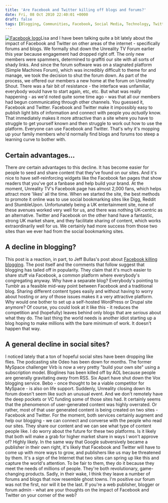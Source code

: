 ```yaml
---
title: 'Are Facebook and Twitter killing off blogs and forums?'
date: Fri, 08 Oct 2010 22:40:01 +0000
draft: false
tags: [Blogging, Communities, Facebook, Social Media, Technology, Twitter]
---
```


[![Facebook logo](http://gerard.interwebworld.co.uk/files/2010/10/facebook-logo.jpg)](http://gerard.interwebworld.co.uk/files/2010/10/facebook-logo.jpg)Lisa and I have been talking quite a bit lately about the impact of Facebook and Twitter on other areas of the internet - specifically forums and blogs. We formally shut down the Unreality TV Forum earlier this year because engagement had dropped right off. The only new members were spammers, determined to graffiti our site with all sorts of shady links. And since the forum software was on a stagnated platform (Simple Machines Forum), which was incredibly difficult to theme for and manage, we took the decision to shut the forum down. As part of the process, we offered our members a new home at the forum on Unreality Shout. There was a fair bit of resistance - the interface was unfamiliar, everybody would have to start again, etc, etc. But what was really happening - as we'd noted quite some time ago - was that all our members had begun communicating through other channels. You guessed it, Facebook and Twitter. Facebook and Twitter make it impossibly easy to publish light bits of information and connect with people you _actually_ know. That immediately makes it more attractive than a site where you have to struggle to get yourself known and then struggle to work out how to use the platform. Everyone can use Facebook and Twitter. That's why it's mopping up your family members who'd normally find blogs and forums too steep a learning curve to bother with.

Certain advantages...
---------------------

There _are_ certain advantages to this decline. It has become easier for people to seed and share content that they've found on our sites. And it's nice to have self-reinforcing widgets like the Facebook fan pages that show readers that you've got a fanbase and help build your brand. At the moment, Unreality TV's Facebook page has almost 2,000 fans, which helps attract more 'likes' all the time. When we started the site, the best methods to promote it online was to use social bookmarking sites like Digg, Reddit and StumbleUpon. Unfortunately being a UK entertainment site, none of these avenues worked very well for us, and there was nothing UK-centric as an alternative. Twitter and Facebook on the other hand have a fantastic, strong UK market share, and they facilitate sharing of content, which works extraordinarily well for us. We certainly had more success from those two sites than we ever had from the social bookmarking sites.

A decline in blogging?
----------------------

This post is a reaction, in part, to Jeff Bullas's post about [Facebook killing blogging](http://jeffbullas.com/2010/06/29/is-facebook-killing-the-blog/). The post itself and the comments that follow suggest that blogging has tailed off in popularity. They claim that it's much easier to share stuff via Facebook, a common platform where everybody's congregating anyway. Why have a separate blog? Everybody's pointing to Tumblr as a feasible mid-way point between Facebook and a traditional blog. Sharing different content types easily and without having to worry about hosting or any of those issues makes it a very attractive platform. Why would one bother to set up a self-hosted WordPress or Drupal site anymore? Of course, you could look at it like this - it reduces the competition and (hopefully) leaves behind only blogs that are _serious_ about what they do. The last thing the world needs is another idiot starting up a blog hoping to make millions with the bare minimum of work. It doesn't happen that way.

A general decline in social sites?
----------------------------------

I noticed lately that a ton of hopeful social sites have been dropping like flies. The podcasting site Odeo has been down for months. The former MySpace challenger Virb is now a very pretty "build your own site" using a subscription model. Bloglines has been killed off by AOL because people are generally gravitating _away_ from RSS. Six Apart have shut down the Vox blogging service. Bebo - once thought to be a viable competitor for MySpace - is also on life support. Suddenly, Unreality closing down its forum doesn't seem like such an unusual event. And we don't remotely have the deep pockets or VC funding some of those sites had. It certainly seems that the phenomenon of user-generated content was highly overrated. Or rather, most of that user generated content is being created on two sites - Facebook and Twitter. For the moment, both services certainly augment and help our blogging - we can connect and converse with the people who read our sites. They share our content and we can see what type of content people like. I do worry about the future for these two platforms. Is it likely that both will make a grab for higher market share in ways I won't approve of? Highly likely. In the same way that Google subversively became a publisher in their own right, it's likely that Facebook and Twitter will have to come up with more ways to grow, and publishers like us may be threatened by them. It's a sign of the Internet that two sites can spring up like this and capture the world's attention. To be fair to them, they do it because they meet the needs of millions of people. They're both revolutionary, game-changing products. Sadly, in their wake, I think they leave a number of forums and blogs that now resemble ghost towns. I'm positive our forum was not the first, nor will it be the last. If you're a web publisher, blogger or forum admin - what are your thoughts on the impact of Facebook and Twitter on your corner of the web?